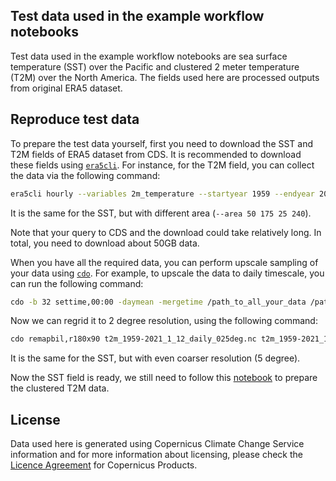 ## Test data used in the example workflow notebooks

Test data used in the example workflow notebooks are sea surface temperature (SST) over the Pacific and clustered 2 meter temperature (T2M) over the North America. The fields used here are processed outputs from original ERA5 dataset.

## Reproduce test data

To prepare the test data yourself, first you need to download the SST and T2M fields of ERA5 dataset from CDS. It is recommended to download these fields using [`era5cli`](https://era5cli.readthedocs.io/en/stable/). For instance, for the T2M field, you can collect the data via the following command:

```sh
era5cli hourly --variables 2m_temperature --startyear 1959 --endyear 2021 --area 70 225 30 300
```

It is the same for the SST, but with different area (`--area 50 175 25 240`).

Note that your query to CDS and the download could take relatively long. In total, you need to download about 50GB data.

When you have all the required data, you can perform upscale sampling of your data using [`cdo`](https://code.mpimet.mpg.de/projects/cdo/). For example, to upscale the data to daily timescale, you can run the following command:

```sh
cdo -b 32 settime,00:00 -daymean -mergetime /path_to_all_your_data /path_to_your_output_dir/t2m_1959-2021_1_12_daily_025deg.nc
```

Now we can regrid it to 2 degree resolution, using the following command:

```sh
cdo remapbil,r180x90 t2m_1959-2021_1_12_daily_025deg.nc t2m_1959-2021_1_12_daily_2deg.nc
```

It is the same for the SST, but with even coarser resolution (5 degree).

Now the SST field is ready, we still need to follow this [notebook](./prepare_test_data.ipynb) to prepare the clustered T2M data.

## License
Data used here is generated using Copernicus Climate Change Service information and for more information about licensing, please check the [Licence Agreement](https://cds.climate.copernicus.eu/cdsapp/#!/terms/licence-to-use-copernicus-products) for Copernicus Products.